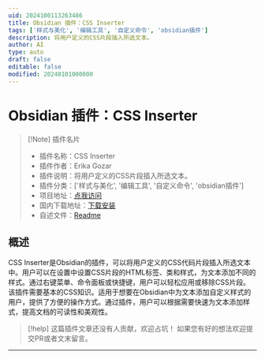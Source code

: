 ```yaml
---
uid: 2024100113263486
title: Obsidian 插件：CSS Inserter
tags: ['样式与美化', '编辑工具', '自定义命令', 'obsidian插件']
description: 将用户定义的CSS片段插入所选文本。
author: AI
type: auto
draft: false
editable: false
modified: 20240101000000
---
```


# Obsidian 插件：CSS Inserter

> [!Note] 插件名片
> - 插件名称：CSS Inserter
> - 插件作者：Erika Gozar
> - 插件说明：将用户定义的CSS片段插入所选文本。
> - 插件分类：['样式与美化', '编辑工具', '自定义命令', 'obsidian插件']
> - 项目地址：[点我访问](https://github.com/Erallie/css-inserter)
> - 国内下载地址：[下载安装](https://pkmer.cn/products/plugin/pluginMarket/?css-inserter)
> - 自述文件：[Readme](https://ghproxy.net/https://raw.githubusercontent.com/Erallie/css-inserter/main/README.md)



## 概述

CSS Inserter是Obsidian的插件，可以将用户定义的CSS代码片段插入所选文本中。用户可以在设置中设置CSS片段的HTML标签、类和样式，为文本添加不同的样式。通过右键菜单、命令面板或快捷键，用户可以轻松应用或移除CSS片段。该插件需要基本的CSS知识。适用于想要在Obsidian中为文本添加自定义样式的用户，提供了方便的操作方式。通过插件，用户可以根据需要快速为文本添加样式，提高文档的可读性和美观性。


> [!help] 
> 这篇插件文章还没有人贡献，欢迎占坑！
> 如果您有好的想法欢迎提交PR或者文末留言。
> 

---



